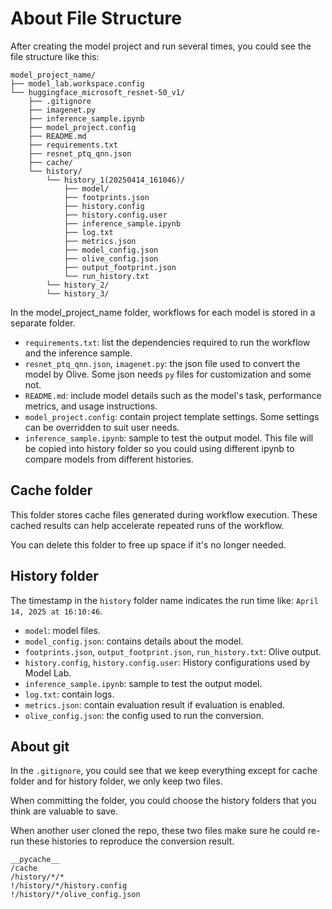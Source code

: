 # About File Structure
After creating the model project and run several times, you could see the file structure like this:

```
model_project_name/
├── model_lab.workspace.config
└── huggingface_microsoft_resnet-50_v1/
    ├── .gitignore
    ├── imagenet.py
    ├── inference_sample.ipynb
    ├── model_project.config
    ├── README.md
    ├── requirements.txt
    ├── resnet_ptq_qnn.json
    ├── cache/
    └── history/
        └── history_1(20250414_161046)/
            ├── model/
            ├── footprints.json
            ├── history.config
            ├── history.config.user
            ├── inference_sample.ipynb
            ├── log.txt
            ├── metrics.json
            ├── model_config.json
            ├── olive_config.json
            ├── output_footprint.json
            └── run_history.txt
        └── history_2/
        └── history_3/
```

In the model_project_name folder, workflows for each model is stored in a separate folder.

- `requirements.txt`: list the dependencies required to run the workflow and the inference sample.
- `resnet_ptq_qnn.json`, `imagenet.py`: the json file used to convert the model by Olive. Some json needs `py` files for customization and some not.
- `README.md`: include model details such as the model's task, performance metrics, and usage instructions.
- `model_project.config`: contain project template settings. Some settings can be overridden to suit user needs.
- `inference_sample.ipynb`: sample to test the output model. This file will be copied into history folder so you could using different ipynb to compare models from different histories.

## Cache folder

This folder stores cache files generated during workflow execution. These cached results can help accelerate repeated runs of the workflow.

You can delete this folder to free up space if it's no longer needed.

## History folder

The timestamp in the `history` folder name indicates the run time like: `April 14, 2025 at 16:10:46`.

- `model`: model files.
- `model_config.json`: contains details about the model.
- `footprints.json`, `output_footprint.json`, `run_history.txt`: Olive output.
- `history.config`, `history.config.user`: History configurations used by Model Lab.
- `inference_sample.ipynb`: sample to test the output model.
- `log.txt`: contain logs.
- `metrics.json`: contain evaluation result if evaluation is enabled.
- `olive_config.json`: the config used to run the conversion.

## About git

In the `.gitignore`, you could see that we keep everything except for cache folder and for history folder, we only keep two files.

When committing the folder, you could choose the history folders that you think are valuable to save.

When another user cloned the repo, these two files make sure he could re-run these histories to reproduce the conversion result.

```
__pycache__
/cache
/history/*/*
!/history/*/history.config
!/history/*/olive_config.json
```